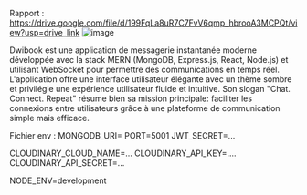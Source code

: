 Rapport : https://drive.google.com/file/d/199FqLa8uR7C7FvV6qmp_hbrooA3MCPQt/view?usp=drive_link
![image](https://github.com/user-attachments/assets/883cd11b-da12-432d-b373-bcfe1a621b73)

Dwibook est une application de messagerie instantanée moderne développée avec la stack MERN (MongoDB, Express.js, React, Node.js) et utilisant WebSocket pour permettre des communications en temps réel. L'application offre une interface utilisateur élégante avec un thème sombre et privilégie une expérience utilisateur fluide et intuitive. Son slogan "Chat. Connect. Repeat" résume bien sa mission principale: faciliter les connexions entre utilisateurs grâce à une plateforme de communication simple mais efficace.

Fichier env : 
MONGODB_URI=
PORT=5001
JWT_SECRET=...

CLOUDINARY_CLOUD_NAME=...
CLOUDINARY_API_KEY=....
CLOUDINARY_API_SECRET=...

NODE_ENV=development
